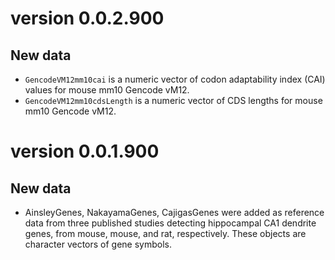 # version 0.0.2.900

## New data

* `GencodeVM12mm10cai` is a numeric vector of codon adaptability
index (CAI) values for mouse mm10 Gencode vM12.
* `GencodeVM12mm10cdsLength` is a numeric vector of CDS lengths
for mouse mm10 Gencode vM12.

# version 0.0.1.900

## New data

* AinsleyGenes, NakayamaGenes, CajigasGenes were added as reference
data from three published studies detecting hippocampal CA1 dendrite
genes, from mouse, mouse, and rat, respectively. These objects are
character vectors of gene symbols.
